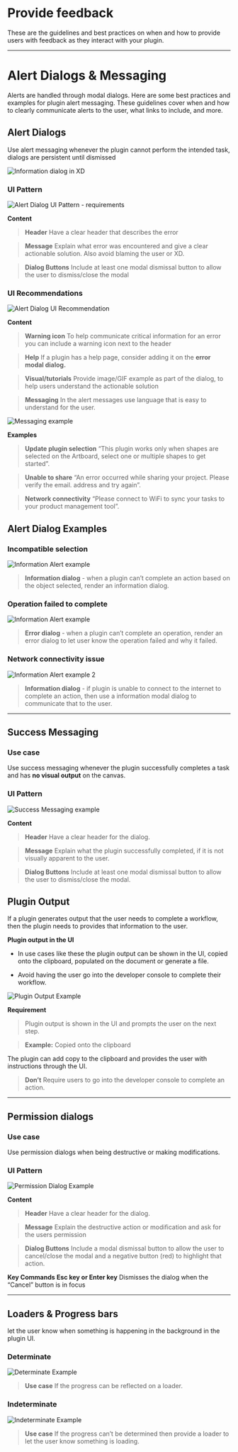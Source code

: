 
# **Provide feedback**

These are the guidelines and best practices on when and how to provide users with feedback as they interact with your plugin.

----------
# **Alert Dialogs & Messaging**

Alerts are handled through modal dialogs. Here are some best practices and examples for plugin alert messaging. These guidelines cover when and how to clearly communicate alerts to the user, what links to include, and more. 


## **Alert Dialogs**

Use alert messaging whenever the plugin cannot perform the intended task, dialogs are persistent until dismissed

![Information dialog in XD](../ux_images/Information_Dialog_Xd_example.png)

### **UI Pattern**

![Alert Dialog UI Pattern - requirements](../ux_images/Alert_Requirements.png)

**Content**

> **Header** 
Have a clear header that describes the error

> **Message**
Explain what error was encountered and give a clear actionable solution. Also avoid blaming the user or XD. 

> **Dialog Buttons**
Include at least one modal dismissal button to allow the user to dismiss/close the modal


### **UI Recommendations**

![Alert Dialog UI Recommendation](../ux_images/Alert_Recommendations.png)

**Content**

> **Warning icon**
> To help communicate critical information for an error you can include a warning icon next to the header

> **Help**
> If a plugin has a help page, consider adding it on the **error modal dialog.**

> **Visual/tutorials**
> Provide image/GIF example as part of the dialog, to help users understand the actionable solution 

> **Messaging**
> In the alert messages use language that is easy to understand for the user. 


![Messaging example](../ux_images/Messaging_example.png)

**Examples**

> **Update plugin selection** 
> “This plugin works only when shapes are selected on the Artboard, select one or multiple shapes to get started”.

> **Unable to share**
> “An error occurred while sharing your project. Please verify the email. address and try again”.

> **Network connectivity** 
> “Please connect to WiFi to sync your tasks to your product management tool”.


## Alert Dialog Examples

### **Incompatible selection**

![Information Alert example](../ux_images/Alert_Information_example.png)

> **Information dialog** - when a plugin can’t complete an action based on the object selected, render an information dialog. 


### **Operation failed to complete**

![Information Alert example](../ux_images/Error_alert_example.png)

> **Error dialog** - when a plugin can’t complete an operation, render an error dialog to let user know the operation failed and why it failed.


### **Network connectivity issue**

![Information Alert example 2](../ux_images/Alert_Information_example_2.png)

> **Information dialog** - if plugin is unable to connect to the internet to complete an action, then use a information modal dialog to communicate that to the user.



----------
## Success Messaging

### **Use case**

Use success messaging whenever the plugin successfully completes a task and has **no visual output** on the canvas.

### **UI Pattern**

![Success Messaging example](../ux_images/Success_message_example.png)

**Content**

> **Header** 
> Have a clear header for the dialog. 

> **Message**
> Explain what the plugin successfully completed, if it is not visually apparent to the user.

> **Dialog Buttons**
> Include at least one modal dismissal button to allow the user to dismiss/close the modal.


## Plugin Output

If a plugin generates output that the user needs to complete a workflow, then the plugin needs to provides that information to the user.

**Plugin output in the UI**

- In use cases like these the plugin output can be shown in the UI, copied onto the clipboard, populated on the document or generate a file. 

- Avoid having the user go into the developer console to complete their workflow.

![Plugin Output Example](../ux_images/Plugin_output.png)

**Requirement**
> Plugin output is shown in the UI and prompts the user on the next step.

> **Example:** Copied onto the clipboard 

The plugin can add copy to the clipboard and provides the user with instructions through the UI.

> **Don’t**
Require users to go into the developer console to complete an action. 

----------
## Permission dialogs

### **Use case**

Use permission dialogs when being destructive or making modifications.

### **UI Pattern**

![Permission Dialog Example](../ux_images/Permission_dialog_example.png)


**Content**

> **Header** 
Have a clear header for the dialog. 

> **Message**
Explain the destructive action or modification and ask for the users permission

> **Dialog Buttons**
Include a modal dismissal button to allow the user to cancel/close the modal and a negative button (red) to highlight that action. 

**Key Commands**
**Esc key or Enter key**
Dismisses the dialog when the “Cancel” button is in focus


----------
## Loaders & Progress bars

let the user know when something is happening in the background in the plugin UI. 


### **Determinate**

![Determinate Example](../ux_images/Determinate_loader_example.png)

> **Use case**
If the progress can be reflected on a loader. 


### **Indeterminate**

![Indeterminate Example](../ux_images/Indeterminate_loader_example.png)

> **Use case**
If the progress can’t be determined then provide a loader to let the user know something is loading.
